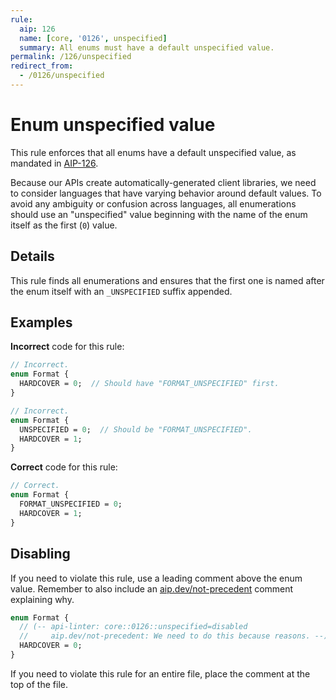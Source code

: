 ```yaml
---
rule:
  aip: 126
  name: [core, '0126', unspecified]
  summary: All enums must have a default unspecified value.
permalink: /126/unspecified
redirect_from:
  - /0126/unspecified
---
```


# Enum unspecified value

This rule enforces that all enums have a default unspecified value, as mandated
in [AIP-126][].

Because our APIs create automatically-generated client libraries, we need to
consider languages that have varying behavior around default values. To avoid
any ambiguity or confusion across languages, all enumerations should use an
"unspecified" value beginning with the name of the enum itself as the first
(`0`) value.

## Details

This rule finds all enumerations and ensures that the first one is named after
the enum itself with an `_UNSPECIFIED` suffix appended.

## Examples

**Incorrect** code for this rule:

```proto
// Incorrect.
enum Format {
  HARDCOVER = 0;  // Should have "FORMAT_UNSPECIFIED" first.
}
```

```proto
// Incorrect.
enum Format {
  UNSPECIFIED = 0;  // Should be "FORMAT_UNSPECIFIED".
  HARDCOVER = 1;
}
```

**Correct** code for this rule:

```proto
// Correct.
enum Format {
  FORMAT_UNSPECIFIED = 0;
  HARDCOVER = 1;
}
```

## Disabling

If you need to violate this rule, use a leading comment above the enum value.
Remember to also include an [aip.dev/not-precedent][] comment explaining why.

```proto
enum Format {
  // (-- api-linter: core::0126::unspecified=disabled
  //     aip.dev/not-precedent: We need to do this because reasons. --)
  HARDCOVER = 0;
}
```

If you need to violate this rule for an entire file, place the comment at the
top of the file.

[aip-126]: https://aip.dev/126
[aip.dev/not-precedent]: https://aip.dev/not-precedent
